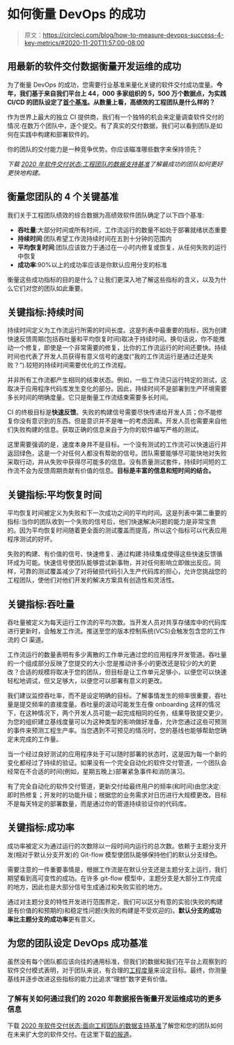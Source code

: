 # 如何衡量 DevOps 的成功

> 原文：<https://circleci.com/blog/how-to-measure-devops-success-4-key-metrics/#2020-11-20T11:57:00-08:00>

## 用最新的软件交付数据衡量开发运维的成功

为了衡量 DevOps 的成功，您需要行业基准来量化关键的软件交付成功度量。**今年，我们基于来自我们平台上 44，000 多家组织的 5，500 万个数据点，为实践 CI/CD 的团队设定了[首个基准](https://circleci.com/resources/2020-state-of-software-delivery/)。从数量上看，高绩效的工程团队是什么样的？**

作为世界上最大的独立 CI 提供商，我们有一个独特的机会来定量调查软件交付的情况:在数万个团队中，逐个提交。有了真实的交付数据，我们可以看到团队是如何在实践中构建和部署软件的。

你的团队的交付能力是一种竞争优势。你应该瞄准哪些数字来保持领先？

*下载 [2020 年软件交付状态:工程团队的数据支持基准](https://circleci.com/resources/2020-state-of-software-delivery/)了解最成功的团队如何更好更快地构建。*

## 衡量您团队的 4 个关键基准

我们关于工程团队绩效的综合数据为高绩效软件团队确定了以下四个基准:

*   **吞吐量**:大部分时间或所有时间，工作流运行的数量不如处于部署就绪状态重要
*   **持续时间**:团队希望工作流持续时间在五到十分钟的范围内
*   **平均恢复时间**:团队应该致力于通过在一小时内修复或恢复，从任何失败的运行中恢复
*   **成功率**:90%以上的成功率应该是你默认应用分支的标准

衡量这些成功指标的目的是什么？让我们更深入地了解这些指标的含义，以及为什么它们对您的团队如此重要。

## 关键指标:持续时间

持续时间定义为工作流运行所需的时间长度。这是列表中最重要的指标，因为创建快速反馈周期(包括吞吐量和平均恢复时间)取决于持续时间。换句话说，你不能推动一个修复，即使是一个非常需要的修复，比你的工作流运行的时间还要快。持续时间也代表了开发人员获得有意义信号的速度(“我的工作流运行是通过还是失败？”).较短的持续时间需要优化的工作流程。

并非所有工作流都产生相同的结束状态。例如，一些工作流只运行特定的测试，这取决于应用程序代码库发生变化的部分。因此，持续时间不是部署到生产环境需要多长时间的明确度量。它只是衡量工作流结束需要多长时间。

CI 的终极目标是**快速反馈**。失败的构建信号需要尽快传递给开发人员；你不能修复你没有意识到的东西。但是意识并不是唯一的考虑因素。开发人员也需要来自他们失败构建的信息。获取正确的信息来自于为你的软件编写严格的测试。

这里需要强调的是，速度本身并不是目标。一个没有测试的工作流可以快速运行并返回绿色，这是一个对任何人都没有帮助的信号。团队需要能够尽可能快地对失败采取行动，并从失败中获得尽可能多的信息。没有质量测试套件，持续时间短的工作流不会为反馈周期贡献有价值的信息。**目标是丰富的信息和短时间的结合。**

## 关键指标:平均恢复时间

平均恢复时间被定义为失败和下一次成功之间的平均时间。这是列表中第二重要的指标:当你的团队收到一个失败的信号后，他们快速解决问题的能力是非常宝贵的。因为平均恢复时间随着更全面的测试覆盖而提高，所以这个指标可以代表应用程序测试的好坏。

失败的构建、有价值的信号、快速修复、通过构建:持续集成使得这些快速反馈循环成为可能。快速信号使团队能够尝试新事物，并对任何影响立即做出反应。同样，可靠的测试覆盖减少了对将破损代码引入生产代码库的担心，允许您挑战您的工程团队，使他们对他们开发的解决方案具有创造性和灵活性。

## 关键指标:吞吐量

吞吐量被定义为每天运行工作流的平均次数。当开发人员对共享存储库中的代码库进行更新时，会触发工作流。推送至您的版本控制系统(VCS)会触发包含您的工作流的 CI 渠道。

工作流运行的数量表明有多少离散的工作单元通过您的应用程序开发管道。吞吐量的一个组成部分反映了您提交的大小:您是推动许多小的更改还是较少的大的更改？合适的规模将取决于您的团队，但目标是让工作单元足够小，以便您可以快速轻松地调试，但又足够大，以便您可以部署有意义的更改。

我们建议监控吞吐率，而不是设定明确的目标。了解事情发生的频率很重要，吞吐量是提交频率的直接度量。吞吐量的波动可能发生在像 onboarding 这样的情况下，在这种情况下，两个开发人员可能一起完成相同的任务，结果导致提交更少。为您的组织建立基线度量可以为这种类型的影响做好准备，允许您通过这些可预测的事件来预测工程生产率。当您遇到不可预见的情况时，您的基线也能够帮助您确定未完成的工作量。

当一个经过良好测试的应用程序处于可以随时部署的状态时，这是因为每一个新的变化都经过了持续的验证。如果没有一个完全自动化的软件交付管道，一个团队会经常在不合适的时间(例如，星期五晚上)部署紧急事件和消防演习。

有了完全自动化的软件交付管道，更新交付给最终用户的频率(和时间)由您决定:即时热修复；开发时的功能升级；根据您的业务需求对日历进行大规模更改。目标不是每天特定的部署数量，而是通过你的管道持续验证你的代码库。

## 关键指标:成功率

成功率被定义为通过运行的次数除以一段时间内运行的总次数。依赖于主题分支开发(相对于默认分支开发)的 Git-flow 模型使团队能够保持他们的默认分支绿色。

需要注意的一件重要事情是，根据工作流是在默认分支还是主题分支上运行，我们期望看到高可变性的成功。在许多 git-flow 模型中，主题分支是大部分工作完成的地方，因此也是大部分信号生成通过和失败实验的地方。

通过对主题分支的特性开发进行范围界定，我们可以区分有意的实验(失败的构建是有价值的和预期的)和稳定性问题(失败的构建是不受欢迎的)。**默认分支的成功率比主题分支的成功率**更有意义。

## 为您的团队设定 DevOps 成功基准

虽然没有每个团队都应该向往的通用标准，但我们的数据和我们在平台上观察到的软件交付模式表明，对于团队来说，有合理的[工程度量](https://circleci.com/blog/engineering-metrics/)来设定目标。最终，你测量基线并逐步改进这些指标的能力比追求“理想”数字更有价值。

### 了解有关如何通过我们的 2020 年数据报告衡量开发运维成功的更多信息

下载 [2020 年软件交付状态:面向工程团队的数据支持基准](https://circleci.com/resources/2020-state-of-software-delivery/)了解您和您的团队如何在未来扩大您的软件交付。在这里下载[的报道](https://circleci.com/resources/2020-state-of-software-delivery/)。